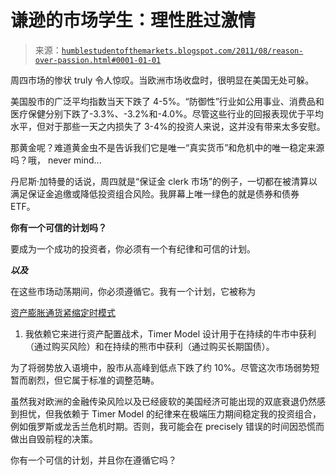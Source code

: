 <!--yml

类别：未分类

日期：2024-05-18 04:17:50

-->

# 谦逊的市场学生：理性胜过激情

> 来源：[`humblestudentofthemarkets.blogspot.com/2011/08/reason-over-passion.html#0001-01-01`](https://humblestudentofthemarkets.blogspot.com/2011/08/reason-over-passion.html#0001-01-01)

周四市场的惨状 truly 令人惊叹。当欧洲市场收盘时，很明显在美国无处可躲。

美国股市的广泛平均指数当天下跌了 4-5%。“防御性”行业如公用事业、消费品和医疗保健分别下跌了-3.3%、-3.2%和-4.0%。尽管这些行业的回报表现优于平均水平，但对于那些一天之内损失了 3-4%的投资人来说，这并没有带来太多安慰。

那黄金呢？难道黄金虫不是告诉我们它是唯一“真实货币”和危机中的唯一稳定来源吗？哦， never mind...

丹尼斯·加特曼的话说，周四就是“保证金 clerk 市场”的例子，一切都在被清算以满足保证金追缴或降低投资组合风险。我屏幕上唯一绿色的就是债券和债券 ETF。

**你有一个可信的计划吗？**

要成为一个成功的投资者，你必须有一个有纪律和可信的计划。

***以及***

在这些市场动荡期间，你必须遵循它。我有一个计划，它被称为

[资产膨胀通货紧缩定时模式](http://qwestfunds.com/publications/newsletters_pdf/newsletter_november_2009.pdf)

1. 我依赖它来进行资产配置战术，Timer Model 设计用于在持续的牛市中获利（通过购买风险）和在持续的熊市中获利（通过购买长期国债）。

为了将弱势放入语境中，股市从高峰到低点下跌了约 10%。尽管这次市场弱势短暂而剧烈，但它属于标准的调整范畴。

虽然我对欧洲的金融传染风险以及已经疲软的美国经济可能出现的双底衰退仍然感到担忧，但我依赖于 Timer Model 的纪律来在极端压力期间稳定我的投资组合，例如俄罗斯或龙舌兰危机时期。否则，我可能会在 precisely 错误的时间因恐慌而做出自毁前程的决策。

你有一个可信的计划，并且你在遵循它吗？

